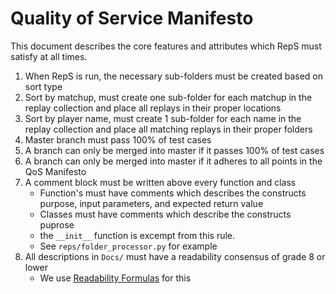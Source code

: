 # Quality of Service Manifesto
This document describes the core features and attributes which RepS must satisfy at all times.

1. When RepS is run, the necessary sub-folders must be created based on sort type
2. Sort by matchup, must create one sub-folder for each matchup in the replay collection and place all replays in their proper locations
3. Sort by player name, must create 1 sub-folder for each name in the replay collection and place all matching replays in their proper folders
4. Master branch must pass 100% of test cases
5. A branch can only be merged into master if it passes 100% of test cases
6. A branch can only be merged into master if it adheres to all points in the QoS Manifesto
7. A comment block must be written above every function and class
    - Function's must have comments which describes the constructs purpose, input parameters, and expected return value
    - Classes must have comments which describe the constructs puprose
    - the `__init__` function is excempt from this rule.
    - See `reps/folder_processor.py` for example
8. All descriptions in `Docs/` must have a readability consensus of grade 8 or lower
    - We use [Readability Formulas](http://www.readabilityformulas.com/free-readability-formula-tests.php) for this